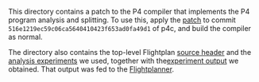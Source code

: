 This directory contains a patch to the P4 compiler that
implements the P4 program analysis and splitting.
To use this, apply the [patch](flightplan.patch_516e1219ec59c06ca5640410423f653ad0fa49d1)
to commit `516e1219ec59c06ca5640410423f653ad0fa49d1` of p4c,
and build the compiler as normal.

The directory also contains the top-level Flightplan [source
header](Flightplan.p4) and the [analysis experiments](analyser_scripts) we
used, together with the[experiment output](analyser_scripts/flightplan_output)
we obtained. That output was fed to the [Flightplanner](flightplanner).
